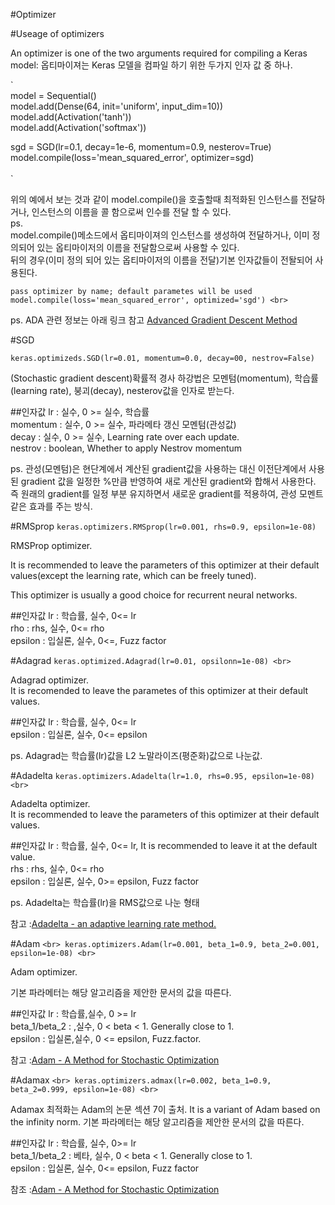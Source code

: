 #Optimizer

#Useage of optimizers 

An optimizer is one of the two arguments required for compiling a Keras model:
옵티마이져는 Keras 모델을 컴파일 하기 위한 두가지 인자 값 중 하나. 

`
<br>
model = Sequential()<br>
model.add(Dense(64, init='uniform', input_dim=10))<br>
model.add(Activation('tanh'))<br>
model.add(Activation('softmax'))<br>

sgd = SGD(lr=0.1, decay=1e-6, momentum=0.9, nesterov=True)<br>
model.compile(loss='mean_squared_error', optimizer=sgd)<br>
<br>
`

위의 예에서 보는 것과 같이 model.compile()을 호출할때 최적화된 인스턴스를 전달하거나, 인스턴스의 이름을 콜 함으로써 인수를 전달 할 수 있다. <br>
ps.<br>
model.compile()메소드에서 옵티마이져의 인스턴스를 생성하여 전달하거나, 이미 정의되어 있는 옵티마이저의 이름을 전달함으로써 사용할 수 있다. <br>
뒤의 경우(이미 정의 되어 있는 옵티마이저의 이름을 전달)기본 인자값들이 전돨되어 사용된다. 

`
pass optimizer by name; default parametes will be used 
model.compile(loss='mean_squared_error', optimized='sgd')
<br>
`

ps. ADA 관련 정보는 아래 링크 참고 
[Advanced Gradient Descent Method](http://newsight.tistory.com/224)

#SGD

`
keras.optimizeds.SGD(lr=0.01, momentum=0.0, decay=00, nestrov=False)
`

(Stochastic gradient descent)확률적 경사 하강법은 모멘텀(momentum), 학습률(learning rate), 붕괴(decay), nesterov값을 인자로 받는다. 

##인자값
lr : 실수, 0 >= 실수, 학습률<br>
momentum : 실수, 0 >= 실수, 파라메타 갱신 모멘텀(관성값)<br>
decay : 실수, 0 >= 실수, Learning rate over each update.<br>
nestrov : boolean, Whether to apply Nestrov momentum <br>

ps. 관성(모멘텀)은 현단계에서 계산된 gradient값을 사용하는 대신 이전단계에서 사용된 gradient 값을 일정한 %만큼 반영하여 새로 게산된 gradient와 합해서 사용한다. 
즉 원래의 gradient를 일정 부분 유지하면서 새로운 gradient를 적용하여, 관성 모멘트 같은 효과를 주는 방식. 

#RMSprop
`
keras.optimizers.RMSprop(lr=0.001, rhs=0.9, epsilon=1e-08)
`

RMSProp optimizer.

It is recommended to leave the parameters of this optimizer at their default values(except the learning rate, which can be freely tuned).

This optimizer is usually a good choice for recurrent neural networks.

##인자값
lr : 학습률, 실수, 0<= lr<br>
rho : rhs, 실수, 0<= rho<br>
epsilon : 입실론, 실수, 0<=, Fuzz factor<br>


#Adagrad
`
keras.optimized.Adagrad(lr=0.01, opsilonn=1e-08)
<br>
`

Adagrad optimizer. <br>
It is recomended to leave the parametes of this optimizer at their default values.<br>

##인자값
lr : 학습률, 실수, 0<= lr<br>
epsilon : 입실론, 실수, 0<= epsilon<br>

ps. Adagrad는 학습률(lr)값을 L2 노말라이즈(평준화)값으로 나눈값. 


#Adadelta
`
keras.optimizers.Adadelta(lr=1.0, rhs=0.95, epsilon=1e-08)
<br>
`

Adadelta optimizer.<br>
It is recommended to leave the parameters of this optimizer at their default values. <br>

##인자값
lr : 학습률, 실수, 0<= lr, It is recommended to leave it at the default value.<br>
rhs : rhs,  실수, 0<= rho<br>
epsilon : 입실론, 실수, 0>= epsilon, Fuzz factor <br>

ps. Adadelta는 학습률(lr)을 RMS값으로 나눈 형태 

참고 :[Adadelta - an adaptive learning rate method.](http://arxiv.org/abs/1212.5701)

#Adam
`
<br>
keras.optimizers.Adam(lr=0.001, beta_1=0.9, beta_2=0.001, epsilon=1e-08)
<br>
`

Adam optimizer.

기본 파라메터는 해당 알고리즘을 제안한 문서의 값을 따른다. 

##인자값
lr : 학습률,실수, 0 >= lr<br>
beta_1/beta_2 : ,실수, 0 < beta < 1. Generally close to 1. <br>
epsilon : 입실론,실수, 0 <= epsilon, Fuzz.factor.<br>

참고 :[Adam - A Method for Stochastic Optimization](http://arxiv.org/abs/1412.6980v8)

#Adamax
`
<br>
keras.optimizers.admax(lr=0.002, beta_1=0.9, beta_2=0.999, epsilon=1e-08)
<br>
`

Adamax 최적화는 Adam의 논문 섹션 7이 출처. 
It is a variant of Adam based on the infinity norm.
기본 파라메터는 해당 알고리즘을 제안한 문서의 값을 따른다. 

##인자값
lr : 학습률, 실수, 0>= lr<br>
beta_1/beta_2 : 베타, 실수, 0 < beta < 1. Generally close to 1. <br>
epsilon : 입실론, 실수, 0<= epsilon, Fuzz factor<br>

참조 :[Adam - A Method for Stochastic Optimization](http://arxiv.org/abs/1412.6980v8)


